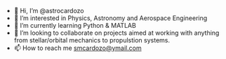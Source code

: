- 👋 Hi, I’m @astrocardozo
- 👀 I’m interested in Physics, Astronomy and Aerospace Engineering
- 🌱 I’m currently learning Python & MATLAB 
- 💞️ I’m looking to collaborate on projects aimed at working with anything from stellar/orbital mechanics to propulstion systems.
- 📫 How to reach me smcardozo@ymail.com

<!---
astrocardozo/astrocardozo is a ✨ special ✨ repository because its `README.md` (this file) appears on your GitHub profile.
You can click the Preview link to take a look at your changes.
--->
